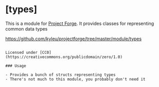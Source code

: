 <!--- Content managed by Project Forge, see [projectforge.md] for details. -->
# [types]

This is a module for [Project Forge](https://projectforge.dev). It provides classes for representing common data types

https://github.com/kyleu/projectforge/tree/master/module/types

~~~~### License

Licensed under [CC0](https://creativecommons.org/publicdomain/zero/1.0)

### Usage

- Provides a bunch of structs representing types
- There's not much to this module, you probably don't need it
